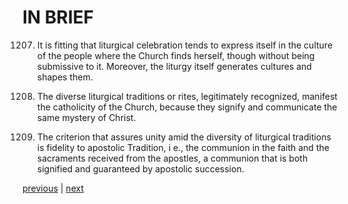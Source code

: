 # IN BRIEF

1207. It is fitting that liturgical celebration tends to express itself in the culture of the people where the Church finds herself, though without being submissive to it. Moreover, the liturgy itself generates cultures and shapes them.

1208. The diverse liturgical traditions or rites, legitimately recognized, manifest the catholicity of the Church, because they signify and communicate the same mystery of Christ.

1209. The criterion that assures unity amid the diversity of liturgical traditions is fidelity to apostolic Tradition, i e., the communion in the faith and the sacraments received from the apostles, a communion that is both signified and guaranteed by apostolic succession.

[previous](https://github.com/Tenari/non-fiction/blob/master/catechism/__P3C.md) | [next](https://github.com/Tenari/non-fiction/blob/master/catechism/__P3E.md)